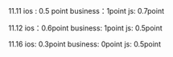11.11
ios : 0.5 point
business：1point
js: 0.7point

11.12
ios：0.6point
business: 1point
js: 0.5point

11.16
ios: 0.3point
business: 0point
js: 0.5point


<!--stackedit_data:
eyJoaXN0b3J5IjpbMjEyNjgzMjAzOSwxNzMzMTQ2MTg3LDUxNT
Y4NzkwNCwtMjQ5ODM1MTM5LC00OTYyODI3ODZdfQ==
-->